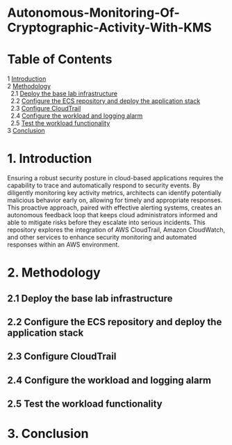 # Autonomous-Monitoring-Of-Cryptographic-Activity-With-KMS

# Table of Contents
1 [Introduction](https://github.com/the-original-copy/Autonomous-Monitoring-Of-Cryptographic-Activity-With-KMS/blob/main/README.md#1-introduction) </br>
2 [Methodology](https://github.com/the-original-copy/Autonomous-Monitoring-Of-Cryptographic-Activity-With-KMS/blob/main/README.md#2-methodology) </br>
&nbsp; 2.1 [Deploy the base lab infrastructure](https://github.com/the-original-copy/Autonomous-Monitoring-Of-Cryptographic-Activity-With-KMS/blob/main/README.md#21-deploy-the-base-lab-infrastructure) </br>
&nbsp; 2.2 [Configure the ECS repository and deploy the application stack](https://github.com/the-original-copy/Autonomous-Monitoring-Of-Cryptographic-Activity-With-KMS/blob/main/README.md#22-configure-the-ecs-repository-and-deploy-the-application-stack) </br>
&nbsp; 2.3 [Configure CloudTrail](https://github.com/the-original-copy/Autonomous-Monitoring-Of-Cryptographic-Activity-With-KMS/blob/main/README.md#23-configure-cloudtrail) </br>
&nbsp; 2.4 [Configure the workload and logging alarm](https://github.com/the-original-copy/Autonomous-Monitoring-Of-Cryptographic-Activity-With-KMS/blob/main/README.md#24-configure-the-workload-and-logging-alarm) </br>
&nbsp; 2.5 [Test the workload functionality](https://github.com/the-original-copy/Autonomous-Monitoring-Of-Cryptographic-Activity-With-KMS/blob/main/README.md#25-test-the-workload-functionality) </br>
3 [Conclusion](https://github.com/the-original-copy/Autonomous-Monitoring-Of-Cryptographic-Activity-With-KMS/blob/main/README.md#3-conclusion)

# 1. Introduction

Ensuring a robust security posture in cloud-based applications requires the capability to trace and automatically respond to security events. By diligently monitoring key
activity metrics, architects can identify potentially malicious behavior early on, allowing for timely and appropriate responses. This proactive approach, paired with effective alerting systems, creates an autonomous feedback loop that keeps cloud administrators informed and able to mitigate risks before they escalate into serious incidents. This repository explores the integration of AWS CloudTrail, Amazon CloudWatch, and other services to enhance security monitoring and automated responses within an AWS environment.

# 2. Methodology

## 2.1 Deploy the base lab infrastructure

## 2.2 Configure the ECS repository and deploy the application stack

## 2.3 Configure CloudTrail

## 2.4 Configure the workload and logging alarm

## 2.5 Test the workload functionality

# 3. Conclusion

 
